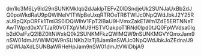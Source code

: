dm1lc3M6Ly9ld29nSUNKMklqb2dJaklpTEFvZ0lDSndjeUk2SUNJaUxBb2dJQ0poWkdRaU9pQWlNelV1TWpBeUxqRTROeTR6TWlJc0NpQWdJbkJ2Y25RaU9pQXpORFk1Tml3S0lDQWlhV1FpT2lBaU9HVmxZakE1Wm1ZdE5ERTNNeTAwTWprd0xXVTJaR0V0TXpVMU9HSTVOakpoT1RNd0lpd0tJQ0FpWVdsa0lqb2dOalFzQ2lBZ0ltNWxkQ0k2SUNKMFkzQWlMQW9nSUNKMGVYQmxJam9nSW01dmJtVWlMQW9nSUNKb2IzTjBJam9nSWlJc0NpQWdJbkJoZEdnaU9pQWlJaXdLSUNBaWRHeHpJam9nSW01dmJtVWlDbjA9